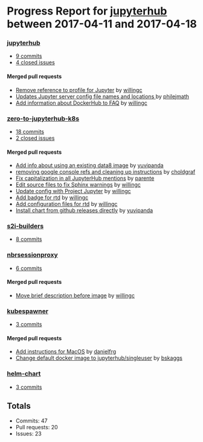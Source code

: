 # Progress Report for [jupyterhub](https://github.com/jupyterhub) between 2017-04-11 and 2017-04-18

### [jupyterhub](https://github.com/jupyterhub/jupyterhub)
-  [9 commits](https://github.com/jupyterhub/jupyterhub/compare/master@%7B1491894000%7D...master@%7B1492498800%7D)
-  [4 closed issues](https://github.com/jupyterhub/jupyterhub/issues?utf8=%E2%9C%93&q=is%3Aissue%20closed%3A2017-04-11..2017-04-18)

#### Merged pull requests
- [Remove reference to profile for Jupyter](https://github.com/jupyterhub/jupyterhub/pull/1077) by [willingc](https://github.com/willingc)
- [Updates Jupyter server config file names and locations ](https://github.com/jupyterhub/jupyterhub/pull/1076) by [philejmath](https://github.com/philejmath)
- [Add information about DockerHub to FAQ](https://github.com/jupyterhub/jupyterhub/pull/1072) by [willingc](https://github.com/willingc)

### [zero-to-jupyterhub-k8s](https://github.com/jupyterhub/zero-to-jupyterhub-k8s)
-  [18 commits](https://github.com/jupyterhub/zero-to-jupyterhub-k8s/compare/master@%7B1491894000%7D...master@%7B1492498800%7D)
-  [2 closed issues](https://github.com/jupyterhub/zero-to-jupyterhub-k8s/issues?utf8=%E2%9C%93&q=is%3Aissue%20closed%3A2017-04-11..2017-04-18)

#### Merged pull requests
- [Add info about using an existing data8 image](https://github.com/jupyterhub/zero-to-jupyterhub-k8s/pull/16) by [yuvipanda](https://github.com/yuvipanda)
- [removing google console refs and cleaning up instructions](https://github.com/jupyterhub/zero-to-jupyterhub-k8s/pull/14) by [choldgraf](https://github.com/choldgraf)
- [Fix capitalization in all JupyterHub mentions](https://github.com/jupyterhub/zero-to-jupyterhub-k8s/pull/12) by [parente](https://github.com/parente)
- [Edit source files to fix Sphinx warnings](https://github.com/jupyterhub/zero-to-jupyterhub-k8s/pull/9) by [willingc](https://github.com/willingc)
- [Update config with Project Jupyter](https://github.com/jupyterhub/zero-to-jupyterhub-k8s/pull/8) by [willingc](https://github.com/willingc)
- [Add badge for rtd](https://github.com/jupyterhub/zero-to-jupyterhub-k8s/pull/7) by [willingc](https://github.com/willingc)
- [Add configuration files for rtd](https://github.com/jupyterhub/zero-to-jupyterhub-k8s/pull/6) by [willingc](https://github.com/willingc)
- [Install chart from github releases directly](https://github.com/jupyterhub/zero-to-jupyterhub-k8s/pull/5) by [yuvipanda](https://github.com/yuvipanda)

### [s2i-builders](https://github.com/jupyterhub/s2i-builders)
-  [8 commits](https://github.com/jupyterhub/s2i-builders/compare/master@%7B1491894000%7D...master@%7B1492498800%7D)

### [nbrsessionproxy](https://github.com/jupyterhub/nbrsessionproxy)
-  [6 commits](https://github.com/jupyterhub/nbrsessionproxy/compare/master@%7B1491894000%7D...master@%7B1492498800%7D)

#### Merged pull requests
- [Move brief description before image](https://github.com/jupyterhub/nbrsessionproxy/pull/5) by [willingc](https://github.com/willingc)

### [kubespawner](https://github.com/jupyterhub/kubespawner)
-  [3 commits](https://github.com/jupyterhub/kubespawner/compare/master@%7B1491894000%7D...master@%7B1492498800%7D)

#### Merged pull requests
- [Add instructions for MacOS](https://github.com/jupyterhub/kubespawner/pull/40) by [danielfrg](https://github.com/danielfrg)
- [Change default docker image to jupyterhub/singleuser](https://github.com/jupyterhub/kubespawner/pull/39) by [bskaggs](https://github.com/bskaggs)

### [helm-chart](https://github.com/jupyterhub/helm-chart)
-  [3 commits](https://github.com/jupyterhub/helm-chart/compare/master@%7B1491894000%7D...master@%7B1492498800%7D)

## Totals
- Commits: 47
- Pull requests: 20
- Issues: 23
